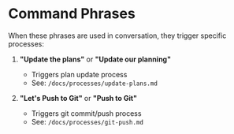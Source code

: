 # Command Phrases

When these phrases are used in conversation, they trigger specific processes:

1. **"Update the plans"** or **"Update our planning"**
   - Triggers plan update process
   - See: `/docs/processes/update-plans.md`

2. **"Let's Push to Git"** or **"Push to Git"**
   - Triggers git commit/push process
   - See: `/docs/processes/git-push.md` 